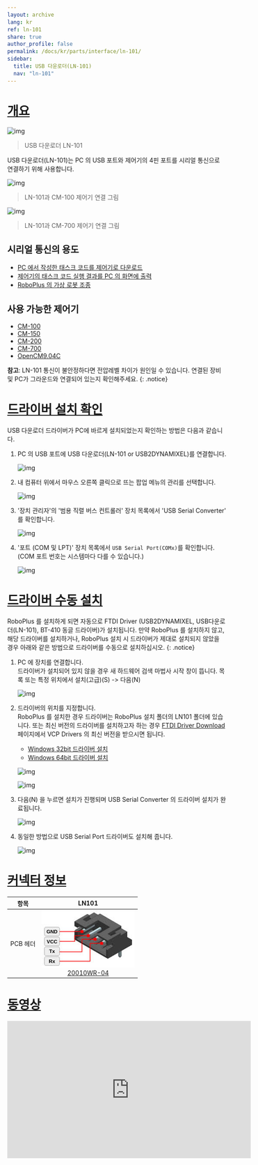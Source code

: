 ```yaml
---
layout: archive
lang: kr
ref: ln-101
share: true
author_profile: false
permalink: /docs/kr/parts/interface/ln-101/
sidebar:
  title: USB 다운로더(LN-101)
  nav: "ln-101"
---
```


# [개요](#개요)

![img](/assets/images/parts/interface/ln101.jpg)

> USB 다운로더 LN-101

USB 다운로더(LN-101)는 PC 의 USB 포트와 제어기의 4핀 포트를 시리얼 통신으로 연결하기 위해 사용합니다.

![img](/assets/images/edu/task_download_01.jpg)

> LN-101과 CM-100 제어기 연결 그림

![img](/assets/images/parts/interface/ln101_to_cm700.png)

> LN-101과 CM-700 제어기 연결 그림

## 시리얼 통신의 용도

- [PC 에서 작성한 태스크 코드를 제어기로 다운로드]
- [제어기의 태스크 코드 실행 결과를 PC 의 화면에 출력]
- [RoboPlus 의 가상 로봇 조종]

## 사용 가능한 제어기

- [CM-100]
- [CM-150]
- [CM-200]
- [CM-700]
- [OpenCM9.04C]

**참고**: LN-101 통신이 불안정하다면 전압레벨 차이가 원인일 수 있습니다. 연결된 장비 및 PC가 그라운드와 연결되어 있는지 확인해주세요.
{: .notice}

# [드라이버 설치 확인](#드라이버-설치-확인)

USB 다운로더 드라이버가 PC에 바르게 설치되었는지 확인하는 방법은 다음과 같습니다.

1. PC 의 USB 포트에 USB 다운로더(LN-101 or USB2DYNAMIXEL)를 연결합니다.

    ![img](/assets/images/edu/task_download_01.jpg)

2. 내 컴퓨터 위에서 마우스 오른쪽 클릭으로 뜨는 팝업 메뉴의 관리를 선택합니다.

    ![img](/assets/images/parts/interface/ln101_01.png)

3. '장치 관리자'의 '범용 직렬 버스 컨트롤러' 장치 목록에서 'USB Serial Converter' 를 확인합니다.

    ![img](/assets/images/parts/interface/ln101_02.png)

4. '포트 (COM 및 LPT)' 장치 목록에서 `USB Serial Port(COMx)`를 확인합니다. (COM 포트 번호는 시스템마다 다를 수 있습니다.)

    ![img](/assets/images/parts/interface/ln101_03.png)


# [드라이버 수동 설치](#드라이버-수동-설치)

RoboPlus 를 설치하게 되면 자동으로 FTDI Driver (USB2DYNAMIXEL, USB다운로더(LN-101), BT-410 동글 드라이버)가 설치됩니다. 만약 RoboPlus 를 설치하지 않고, 해당 드라이버를 설치하거나, RoboPlus 설치 시 드라이버가 제대로 설치되지 않았을 경우 아래와 같은 방법으로 드라이버를 수동으로 설치하십시오.
{: .notice}

1. PC 에 장치를 연결합니다.  
  드라이버가 설치되어 있지 않을 경우 새 하드웨어 검색 마법사 시작 창이 뜹니다. 목록 또는 특정 위치에서 설치(고급)(S) -> 다음(N)
    
    ![img](/assets/images/parts/interface/ln101_04.png)

2. 드라이버의 위치를 지정합니다.  
  RoboPlus 를 설치한 경우 드라이버는 RoboPlus 설치 폴더의 LN101 폴더에 있습니다. 또는 최신 버전의 드라이버를 설치하고자 하는 경우 [FTDI Driver Download](http://www.ftdichip.com/Drivers/VCP.htm) 페이지에서 VCP Drivers 의 최신 버전을 받으시면 됩니다.

    - [Windows 32bit 드라이버 설치](http://www.ftdichip.com/Drivers/CDM/CDM%202.08.24%20WHQL%20Certified.zip)
    - [Windows 64bit 드라이버 설치](http://www.ftdichip.com/Drivers/CDM/CDM%202.08.24%20WHQL%20Certified.zip)
    
    ![img](/assets/images/parts/interface/ln101_05.png)
    
    ![img](/assets/images/parts/interface/ln101_06.png)

3. 다음(N) 을 누르면 설치가 진행되며 USB Serial Converter 의 드라이버 설치가 완료됩니다.

    ![img](/assets/images/parts/interface/ln101_07.png)

4. 동일한 방법으로 USB Serial Port 드라이버도 설치해 줍니다.

    ![img](/assets/images/parts/interface/ln101_08.png)

# [커넥터 정보](#커넥터-정보)

|        항목         |                          LN101                                |
|:-------------------:|:------------------------------------------------------------:|
|      PCB 헤더       | ![](/assets/images/parts/interface/20010wr_4p.jpg)<br />[20010WR-04](http://www.yeonho.com/app/product/ca/20010-NN.pdf) |

# [동영상](#동영상)

<iframe width="560" height="315" src="https://www.youtube.com/embed/UlD4C1XMsgo" frameborder="0" allowfullscreen></iframe>

[PC 에서 작성한 태스크 코드를 제어기로 다운로드]: /docs/kr/software/rplus1/task/getting_started/#프로그램-다운로드
[제어기의 태스크 코드 실행 결과를 PC 의 화면에 출력]: /docs/kr/software/rplus1/task/getting_started/#프로그램-결과-출력
[RoboPlus 의 가상 로봇 조종]: /docs/kr/software/rplus1/task/getting_started/#가상로봇-조종
[CM-100]: /docs/kr/parts/controller/cm-100/
[CM-100A]: /docs/kr/parts/controller/cm-100/
[CM-150]: /docs/kr/parts/controller/cm-150/
[CM-200]: /docs/kr/parts/controller/cm-200/
[CM-700]: /docs/kr/parts/controller/cm-700/
[CM-530]: /docs/kr/parts/controller/cm-530/
[OpenCM9.04C]: /docs/kr/parts/controller/opencm904/
